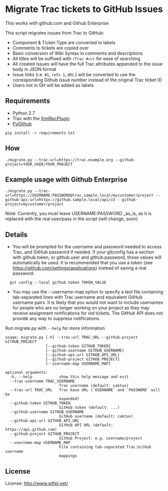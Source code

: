# Migrate Trac tickets to GitHub Issues

This works with github.com and Github Enterprise

This script migrates issues from Trac to GitHub:

* Component & Ticket-Type are converted to labels
* Comments to tickets are copied over
* Basic conversion of Wiki Syntax in comments and descriptions
* All titles will be suffixed with `(Trac #<>)` for ease of searching
* All created issues will have the full Trac attributes appended to the issue body in JSON format
* Issue links (i.e. `#1`, `refs 1`, etc.) will be converted to use the corresponding Github issue number instead of the original Trac ticket ID
* Users not in GH will be added as labels

## Requirements

 * Python 2.7
 * Trac with the [XmlRpcPlugin](https://trac-hacks.org/wiki/XmlRpcPlugin)
 * [PyGithub](https://pypi.python.org/pypi/PyGithub)
  ```
  pip install -r requirements.txt
  ```

## How
```
./migrate.py --trac-url=https://trac.example.org --github-project=YOUR_USER/YOUR_PROJECT
```

## Example usage with Github Enterprise
```
./migrate.py --trac-url=https://USERNAME:PASSWORD@trac.sample.local/mycustomer/project --github-api-url=https://github.sample.local/api/v3 --github-project=mycustomer/project
```

Note: Currently, you must leave USERNAME:PASSWORD _as_is, as it is replaced with the real user/pass in the script (will change, soon)

## Details

* You will be prompted for the username and password needed to access Trac, and GitHub password if needed. If your gitconfig has a section with github.token, or github.user and github.password, those values will automatically be used. It is recommended that you use a token (see https://github.com/settings/applications) instead of saving a real password:
```
  git config --local github.token TOKEN_VALUE
```

* You may use the --username-map option to specify a text file containing tab-separated lines with Trac username and equivalent GitHub username pairs. It is likely that you would not want to include usernames for people who are no longer working on your project as they may receive assignment notifications for old tickets. The GitHub API does not provide any way to suppress notifications.

Run migrate.py with `--help` for more information

```
usage: migrate.py [-h] --trac-url TRAC_URL --github-project GITHUB_PROJECT
                  [--github-token GITHUB_TOKEN]
                  [--github-username GITHUB_USERNAME]
                  [--github-api-url GITHUB_API_URL]
                  [--github-project GITHUB_PROJECT]
                  [--username-map USERNAME_MAP]

optional arguments:
  -h, --help            show this help message and exit
  --trac-username TRAC_USERNAME
                        Trac username (default: caktux)
  --trac-url TRAC_URL   Trac base URL (`USERNAME` and `PASSWORD` will be
                        expanded)
  --github-token GITHUB_TOKEN
                        GitHub token (default: ...)
  --github-username GITHUB_USERNAME
                        GitHub username (default: caktux)
  --github-api-url GITHUB_API_URL
                        GitHub API URL (default: https://api.github.com)
  --github-project GITHUB_PROJECT
                        GitHub Project: e.g. username/project
  --username-map USERNAME_MAP
                        File containing tab-separated Trac:GitHub username
                        mappings
```

## License

 License: http://www.wtfpl.net/
